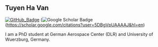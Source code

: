 ## Tuyen Ha Van

[![GitHub_Badge](https://img.shields.io/github/followers/tuyenhavan?style=social)](https://github.com/tuyenhavan?tab=followers)
(![Google Scholar Badge](https://img.shields.io/badge/Google%20Scholar-4285F4?logo=googlescholar&logoColor=fff&style=for-the-badge)(https://scholar.google.com/citations?user=5DBgVpUAAAAJ&hl=en)

I am a PhD student at German Aerospace Center (DLR) and University of Wuerzburg, Germany. 

<!--
**tuyenhavan/tuyenhavan** is a ✨ _special_ ✨ repository because its `README.md` (this file) appears on your GitHub profile.

Here are some ideas to get you started:

- 🔭 I’m currently working on ...
- 🌱 I’m currently learning ...
- 👯 I’m looking to collaborate on ...
- 🤔 I’m looking for help with ...
- 💬 Ask me about ...
- 📫 How to reach me: ...
- 😄 Pronouns: ...
- ⚡ Fun fact: ...
-->
